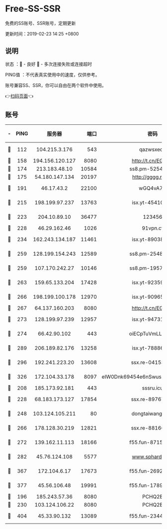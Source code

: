 # Free-SS-SSR

免费的SS账号、SSR账号，定期更新

更新时间：2019-02-23 14:25 +0800

## 说明

状态     ：🙂 - 良好 🙁 - 多次连接失败或连接超时

PING值   ：不代表真实使用中的速度，仅供参考。

账号兼容SS、SSR，你可以自由在两个软件中使用。

👉[扫码页面](https://liesauer.github.io/free-ss-ssr.github.io/)👈

## 账号

|-|PING|服务器|端口|密码|加密方式|区域|
|:----:|:----:|:-----:|-----:|:----:|:----:|:----:|
|🙂|112|104.215.3.176|543|qazwsxedc|aes-256-gcm|JP|
|🙂|158|194.156.120.127|8080|http://t.cn/EGJIyrl|rc4-md5|RU|
|🙂|174|213.183.48.10|10584|ss8.pm-52546050|rc4-md5|RU|
|🙂|175|54.180.147.134|20197|http://gggg.rocks|chacha20|KR|
|🙂|191|46.17.43.2|22100|wGQ4vA7D|aes-256-gcm|RU|
|🙂|215|198.199.97.237|13763|isx.yt-45410727|aes-256-cfb|US|
|🙂|223|204.10.89.10|36477|123456|aes-256-cfb|US|
|🙂|228|46.29.162.46|1026|91vpn.cf|rc4-md5|RU|
|🙂|234|162.243.134.187|11461|isx.yt-89038787|aes-256-cfb|US|
|🙂|259|128.199.154.243|12589|ss8.pm-25483788|aes-256-cfb|SG|
|🙂|259|107.170.242.27|10146|ss8.pm-19577834|aes-256-cfb|US|
|🙂|263|159.65.133.204|17428|isx.yt-92359106|aes-256-cfb|SG|
|🙂|266|198.199.100.178|12970|isx.yt-90965243|aes-256-cfb|US|
|🙂|267|64.137.160.203|8080|http://t.cn/EGJIyrl|rc4-md5|CA|
|🙂|273|128.199.97.239|12957|isx.yt-94731774|aes-256-cfb|SG|
|🙂|274|66.42.90.102|443|oiECpTuVmLLxk4Ts|aes-256-cfb|US|
|🙂|289|206.189.82.176|13258|isx.yt-78886970|aes-256-cfb|SG|
|🙂|296|192.241.223.20|13608|ssx.re-04153947|aes-256-cfb|US|
|🙂|326|172.104.33.178|8097|eIW0Dnk69454e6nSwuspv9DmS201tQ0D|aes-256-cfb|SG|
|🙂|208|185.173.92.181|443|sssru.icu|rc4-md5|RU|
|🙂|228|68.183.173.127|17854|ssx.re-89767953|aes-256-cfb|US|
|🙂|248|103.124.105.211|80|dongtaiwang.com|aes-256-cfb|US|
|🙂|266|178.128.30.219|12821|ssx.re-88166677|aes-256-cfb|SG|
|🙂|272|139.162.11.113|18166|f55.fun-87155784|aes-256-cfb|SG|
|🙂|282|45.76.124.108|5577|www.sphard.com|aes-256-cfb|AU|
|🙂|367|172.104.6.17|17673|f55.fun-26926013|aes-256-cfb|US|
|🙂|377|45.56.106.48|19991|f55.fun-17890118|aes-256-cfb|US|
|🙁|196|185.243.57.36|8080|PCHQ2E|rc4-md5|US|
|🙁|230|103.124.106.22|8080|PCHQ2E|rc4-md5|US|
|🙁|404|45.33.90.132|13089|f55.fun-23448160|aes-256-cfb|US|
